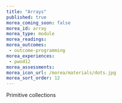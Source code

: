 ```yaml
---
title: "Arrays"
published: true
morea_coming_soon: false
morea_id: array
morea_type: module
morea_readings:
morea_outcomes:
 - outcome-programming
morea_experiences:
 - pwod12
morea_assessments:
morea_icon_url: /morea/materials/dots.jpg
morea_sort_order: 12
---
```


Primitive collections
